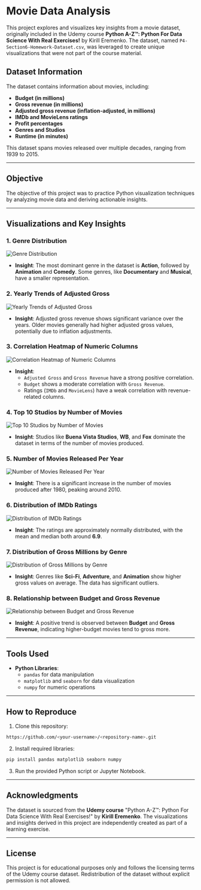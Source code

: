 # Movie Data Analysis

This project explores and visualizes key insights from a movie dataset, originally included in the Udemy course **Python A-Z™: Python For Data Science With Real Exercises!** by Kirill Eremenko. The dataset, named `P4-Section6-Homework-Dataset.csv`, was leveraged to create unique visualizations that were not part of the course material.

## Dataset Information

The dataset contains information about movies, including:
- **Budget (in millions)**
- **Gross revenue (in millions)**
- **Adjusted gross revenue (inflation-adjusted, in millions)**
- **IMDb and MovieLens ratings**
- **Profit percentages**
- **Genres and Studios**
- **Runtime (in minutes)**

This dataset spans movies released over multiple decades, ranging from 1939 to 2015.

---

## Objective

The objective of this project was to practice Python visualization techniques by analyzing movie data and deriving actionable insights.

---

## Visualizations and Key Insights

### 1. **Genre Distribution**
![Genre Distribution](./Genre%20Distribution.png)
- **Insight**: The most dominant genre in the dataset is **Action**, followed by **Animation** and **Comedy**. Some genres, like **Documentary** and **Musical**, have a smaller representation.

### 2. **Yearly Trends of Adjusted Gross**
![Yearly Trends of Adjusted Gross](./Yearly%20Trends%20of%20Adjusted%20Gross.png)
- **Insight**: Adjusted gross revenue shows significant variance over the years. Older movies generally had higher adjusted gross values, potentially due to inflation adjustments.

### 3. **Correlation Heatmap of Numeric Columns**
![Correlation Heatmap of Numeric Columns](./Correlation%20Heatmap%20of%20Numeric%20Columns.png)
- **Insight**: 
  - `Adjusted Gross` and `Gross Revenue` have a strong positive correlation.
  - `Budget` shows a moderate correlation with `Gross Revenue`.
  - Ratings (`IMDb` and `MovieLens`) have a weak correlation with revenue-related columns.

### 4. **Top 10 Studios by Number of Movies**
![Top 10 Studios by Number of Movies](./Top%2010%20Studios%20by%20Number%20of%20Movies%20.png)
- **Insight**: Studios like **Buena Vista Studios**, **WB**, and **Fox** dominate the dataset in terms of the number of movies produced.

### 5. **Number of Movies Released Per Year**
![Number of Movies Released Per Year](./Number%20of%20Movies%20Released%20Per%20Year.png)
- **Insight**: There is a significant increase in the number of movies produced after 1980, peaking around 2010.

### 6. **Distribution of IMDb Ratings**
![Distribution of IMDb Ratings](./Distribution%20of%20IMDb%20Ratings.png)
- **Insight**: The ratings are approximately normally distributed, with the mean and median both around **6.9**.

### 7. **Distribution of Gross Millions by Genre**
![Distribution of Gross Millions by Genre](./Distribution%20of%20Gross%20Millions%20by%20Genre.png)
- **Insight**: Genres like **Sci-Fi**, **Adventure**, and **Animation** show higher gross values on average. The data has significant outliers.

### 8. **Relationship between Budget and Gross Revenue**
![Relationship between Budget and Gross Revenue](./Relationship%20between%20budget%20and%20gross%20revenue.png)
- **Insight**: A positive trend is observed between **Budget** and **Gross Revenue**, indicating higher-budget movies tend to gross more.

---

## Tools Used

- **Python Libraries**:
  - `pandas` for data manipulation
  - `matplotlib` and `seaborn` for data visualization
  - `numpy` for numeric operations

---

## How to Reproduce

1. Clone this repository:
```bash
https://github.com/<your-username>/<repository-name>.git
```

2. Install required libraries:
```bash
pip install pandas matplotlib seaborn numpy
```

3. Run the provided Python script or Jupyter Notebook.

---

## Acknowledgments

The dataset is sourced from the **Udemy course** "Python A-Z™: Python For Data Science With Real Exercises!" by **Kirill Eremenko**. The visualizations and insights derived in this project are independently created as part of a learning exercise.

---

## License

This project is for educational purposes only and follows the licensing terms of the Udemy course dataset. Redistribution of the dataset without explicit permission is not allowed.
